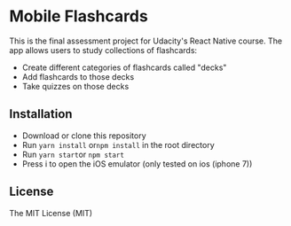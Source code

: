 # Mobile Flashcards
This is the final assessment project for Udacity's React Native course. The app allows users to study collections of flashcards:
- Create different categories of flashcards called "decks"
- Add flashcards to those decks
- Take quizzes on those decks

## Installation

- Download or clone this repository
- Run `yarn install` or`npm install` in the root directory
- Run `yarn start`or `npm start`
- Press i to open the iOS emulator (only tested on ios (iphone 7))

## License
The MIT License (MIT)
